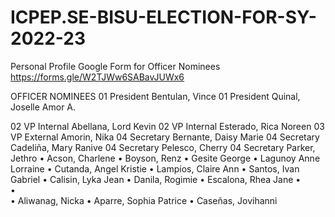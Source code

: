 # ICPEP.SE-BISU-ELECTION-FOR-SY-2022-23

Personal Profile Google Form for Officer Nominees
https://forms.gle/W2TJWw6SABavJUWx6

OFFICER NOMINEES
01 President Bentulan, Vince
01 President Quinal, Joselle Amor A.


02 VP Internal Abellana, Lord Kevin
02 VP Internal Esterado, Rica Noreen
03 VP External Amorin, Nika 
04 Secretary Bernante, Daisy Marie
04 Secretary Cadeliña, Mary Ranive
04 Secretary Pelesco, Cherry
04 Secretary Parker, Jethro
•	Acson, Charlene
•	Boyson, Renz
•	Gesite George
•	Lagunoy Anne Lorraine
•	Cutanda, Angel Kristie
•	Lampios, Claire Ann
•	Santos, Ivan Gabriel
•	Calisin, Lyka Jean
•	Danila, Rogimie
•	Escalona, Rhea Jane
•	
•	
•	Aliwanag, Nicka
•	Aparre, Sophia Patrice 
•	Caseñas, Jovihanni

